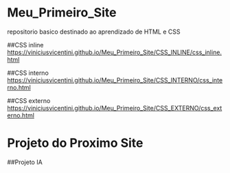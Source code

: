 # Meu_Primeiro_Site
repositorio basico destinado ao aprendizado de HTML e CSS

##CSS inline
https://viniciusvicentini.github.io/Meu_Primeiro_Site/CSS_INLINE/css_inline.html

##CSS interno
https://viniciusvicentini.github.io/Meu_Primeiro_Site/CSS_INTERNO/css_interno.html


##CSS externo
https://viniciusvicentini.github.io/Meu_Primeiro_Site/CSS_EXTERNO/css_externo.html

# Projeto do Proximo Site

##Projeto IA


